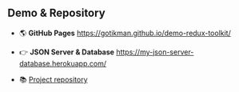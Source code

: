 ## Demo & Repository
+ :earth_americas: **GitHub Pages**    https://gotikman.github.io/demo-redux-toolkit/

+ :point_right: **JSON Server & Database** https://my-json-server-database.herokuapp.com/

+ :books: [Project repository](https://github.com/gotikman/JS-React-Redux/tree/master/Redux/hero-admin-panel)
